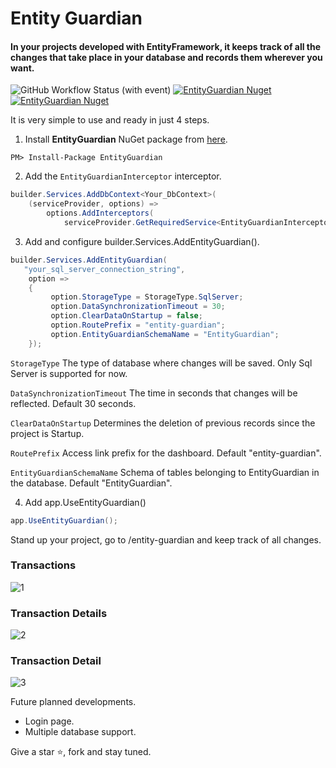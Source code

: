 # Entity Guardian

#### In your projects developed with EntityFramework, it keeps track of all the changes that take place in your database and records them wherever you want.

![GitHub Workflow Status (with event)](https://img.shields.io/github/actions/workflow/status/byerlikaya/EntityGuardian/dotnet.yml)
[![EntityGuardian Nuget](https://img.shields.io/nuget/v/EntityGuardian)](https://www.nuget.org/packages/EntityGuardian)
[![EntityGuardian Nuget](https://img.shields.io/nuget/dt/EntityGuardian)](https://www.nuget.org/packages/EntityGuardian)

It is very simple to use and ready in just 4 steps.

1. Install **EntityGuardian** NuGet package from [here](https://www.nuget.org/packages/EntityGuardian/).

````
PM> Install-Package EntityGuardian
````

2. Add the `EntityGuardianInterceptor` interceptor.

```csharp
builder.Services.AddDbContext<Your_DbContext>(
    (serviceProvider, options) =>
        options.AddInterceptors(
            serviceProvider.GetRequiredService<EntityGuardianInterceptor>()));
```

3. Add and configure builder.Services.AddEntityGuardian().

```csharp
builder.Services.AddEntityGuardian(
   "your_sql_server_connection_string",
    option =>
    {
         option.StorageType = StorageType.SqlServer;
         option.DataSynchronizationTimeout = 30;
         option.ClearDataOnStartup = false;
         option.RoutePrefix = "entity-guardian";
         option.EntityGuardianSchemaName = "EntityGuardian";
    });
```

`StorageType` The type of database where changes will be saved. Only Sql Server is supported for now.	

`DataSynchronizationTimeout` The time in seconds that changes will be reflected. Default 30 seconds.

`ClearDataOnStartup` Determines the deletion of previous records since the project is Startup.

`RoutePrefix` Access link prefix for the dashboard. Default "entity-guardian".

`EntityGuardianSchemaName` Schema of tables belonging to EntityGuardian in the database. Default "EntityGuardian".
	
4. Add app.UseEntityGuardian()

```csharp
app.UseEntityGuardian();
```


Stand up your project, go to /entity-guardian and keep track of all changes.

### Transactions
![1](https://github.com/byerlikaya/EntityGuardian/assets/9534517/e1bd4ce2-fd67-4ebf-862a-ab2d618fc45f)

### Transaction Details
![2](https://github.com/byerlikaya/EntityGuardian/assets/9534517/3aeba852-92bf-4ce3-a6ba-a115abcfcf38)

### Transaction Detail
![3](https://github.com/byerlikaya/EntityGuardian/assets/9534517/8be01a74-a958-4a04-bf9f-704398a138c7)

Future planned developments.

* Login page.
* Multiple database support.

Give a star ⭐, fork and stay tuned.
